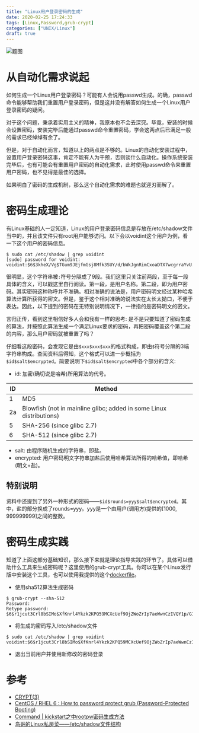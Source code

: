 ```yaml
---
title: "Linux用户登录密码的生成"
date: 2020-02-25 17:24:33
tags: [Linux,Password,grub-crypt]
categories: ["UNIX/Linux"]
draft: true
---
```


![题图](https://voidint.github.io/posix/linux-password.jpg)

# 从自动化需求说起

如何生成一个Linux用户登录密码？可能有人会说用passwd生成。的确，passwd命令能够帮助我们重置用户登录密码，但是这并没有解答如何生成一个Linux用户登录密码的疑问。

对于这个问题，秉承着实用主义的精神，我原本也不会去深究。毕竟，安装的时候会设置密码，安装完毕后能通过passwd命令重置密码，学会这两点后已满足一般的需求已经绰绰有余了。

但是，对于自动化而言，知道以上的两点是不够的。Linux的自动化安装过程中，设置用户登录密码这事，肯定不能有人为干预，否则谈什么自动化。操作系统安装完毕后，也有可能会有重置用户密码的自动化需求，此时使用passwd命令来重置用户密码，也不见得是最佳的选择。

如果明白了密码的生成机制，那么这个自动化需求的难题也就迎刃而解了。

# 密码生成理论
有Linux基础的人一定知道，Linux的用户登录密码信息是存放在/etc/shadow文件当中的，并且该文件只有root用户能够访问。以下会以voidint这个用户为例，看一下这个用户的密码信息。

```shell
$ sudo cat /etc/shadow | grep voidint
[sudo] password for voidint:
voidint:$6$3kheX/Vg$TGum9JEjfmGsj8Mfk3SUY/d/bWkJgnRimCxoaDTX7wcgrraYvU.fiziEUdpDglWc58uPZqWJhKNjiXayP9Q6b0:16892::::::
```

很明显，这个字符串被`:`符号分隔成了9段。我们这里只关注前两段，至于每一段具体的含义，可以戳这里自行阅读。第一段，是用户名称。第二段，即为用户密码。其实密码这种称呼并不准确。相对准确的说法是，用户密码明文经过某种哈希算法计算所获得的密文。但是，鉴于这个相对准确的说法实在太长太拗口，不便于表达。因此，以下提到的密码在无特别说明情况下，一律指的是密码明文的密文。

言归正传，看到这里相信好多人会和我有一样的思考: 是不是只要知道了密码生成的算法，并按照此算法生成一个满足Linux要求的密码，再把密码覆盖这个第二段的内容，那么用户密码就被重置了吗？

仔细看这段密码，会发现它是由`$xxx$xxx$xxx`的格式构成，即由`$`符号分隔的3端字符串构成。查阅资料后得知，这个格式可以进一步概括为`$id$salt$encrypted`。简要说明下`$id$salt$encrypted`中各个部分的含义:

- id: 加密(确切说是哈希)所用算法的代号。

| **ID** | **Method**                                                   |
| ------ | ------------------------------------------------------------ |
| 1      | MD5                                                          |
| 2a     | Blowfish (not in mainline glibc; added in some Linux distributions) |
| 5      | SHA-256 (since glibc 2.7)                                    |
| 6      | SHA-512 (since glibc 2.7)                                    |

- salt: 由程序随机生成的字符串，即盐。
- encrypted: 用户密码明文字符串加盐后使用哈希算法所得的哈希值，即哈希(明文+盐)。

## 特别说明
资料中还提到了另外一种形式的密码——`$id$rounds=yyy$salt$encrypted`。其中，盐的部分换成了rounds=yyy。yyy是一个由用户(调用方)提供的[1000, 999999999]之间的整数。

# 密码生成实践
知道了上面这部分基础知识，那么接下来就是理论指导实践的环节了。具体可以借助什么工具来生成密码呢？这里使用的grub-crypt工具。你可以在某个Linux发行版中安装这个工具，也可以使用我提供的这个[dockerfile](https://github.com/voidint/dockerfile/tree/master/grub-crypt)。

- 使用sha512算法生成密码

```shell
$ grub-crypt --sha-512
Password:
Retype password:
$6$r1jcut3Crl8bSIMo$XfKnrl4Ykzk2KPQ59MCXcUef9OjZWoZrIp7aeWwnCzIVQY1p/G1EiJQE4DYFej783NlvR5KtKYXs4P/hQaVst.
```

- 将生成的密码写入/etc/shadow文件

```shell
$ sudo cat /etc/shadow | grep voidint
voidint:$6$r1jcut3Crl8bSIMo$XfKnrl4Ykzk2KPQ59MCXcUef9OjZWoZrIp7aeWwnCzIVQY1p/G1EiJQE4DYFej783NlvR5KtKYXs4P/hQaVst.:16892:::::: 
```

- 退出当前用户并使用新修改的密码登录

# 参考
- [CRYPT(3)](http://man7.org/linux/man-pages/man3/crypt.3.html)
- [CentOS / RHEL 6 : How to password protect grub (Password-Protected Booting)](https://www.thegeekdiary.com/centos-rhel-6-how-to-password-protect-grub-password-protected-booting/)
- [Command | kickstart之中rootpw密码生成方法](http://clavinli.github.io/2014/11/14/linux-command-hash-root-password-in-kickstart/)
- [鸟哥的Linux私房菜——/etc/shadow文件结构](http://cn.linux.vbird.org/linux_basic/0410accountmanager.php#shadow_file)
